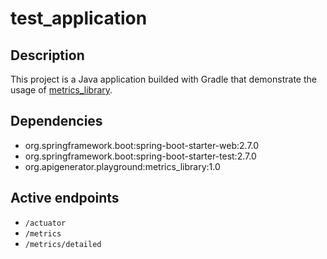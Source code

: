 # test_application

## Description
This project is a Java application builded with Gradle that demonstrate the usage of [metrics_library](https://github.com/api-generator-playground/metrics_library).

## Dependencies
* org.springframework.boot:spring-boot-starter-web:2.7.0
* org.springframework.boot:spring-boot-starter-test:2.7.0
* org.apigenerator.playground:metrics_library:1.0

## Active endpoints
* `/actuator`
* `/metrics`
* `/metrics/detailed`
